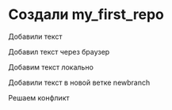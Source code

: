 ﻿# Создали my_first_repo

Добавили текст

Добавил текст через браузер

Добавим текст локально

Добавили текст в новой ветке newbranch

Решаем конфликт
